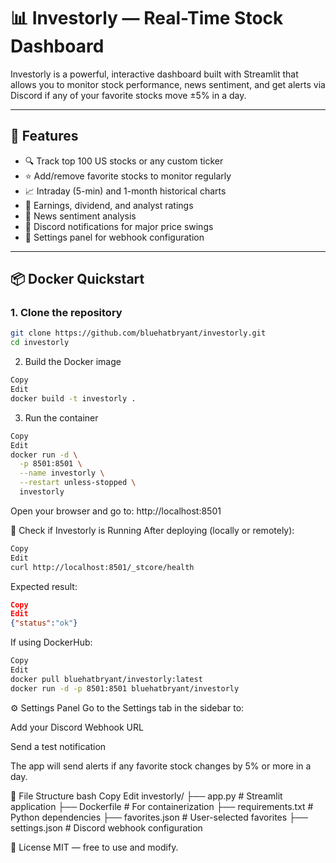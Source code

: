 # 📊 Investorly — Real-Time Stock Dashboard

Investorly is a powerful, interactive dashboard built with Streamlit that allows you to monitor stock performance, news sentiment, and get alerts via Discord if any of your favorite stocks move ±5% in a day.

---

## 🚀 Features

- 🔍 Track top 100 US stocks or any custom ticker
- ⭐ Add/remove favorite stocks to monitor regularly
- 📈 Intraday (5-min) and 1-month historical charts
- 💸 Earnings, dividend, and analyst ratings
- 🧠 News sentiment analysis
- 📢 Discord notifications for major price swings
- 🧰 Settings panel for webhook configuration

---

## 📦 Docker Quickstart

### 1. Clone the repository

```bash
git clone https://github.com/bluehatbryant/investorly.git
cd investorly
```
2. Build the Docker image
```bash
Copy
Edit
docker build -t investorly .
```
3. Run the container
```bash 
Copy
Edit
docker run -d \
  -p 8501:8501 \
  --name investorly \
  --restart unless-stopped \
  investorly
```
Open your browser and go to: http://localhost:8501

🧪 Check if Investorly is Running
After deploying (locally or remotely):

```bash
Copy
Edit
curl http://localhost:8501/_stcore/health
```
Expected result:

```json
Copy
Edit
{"status":"ok"}
```
If using DockerHub:

```bash
Copy
Edit
docker pull bluehatbryant/investorly:latest
docker run -d -p 8501:8501 bluehatbryant/investorly
```
⚙️ Settings Panel
Go to the Settings tab in the sidebar to:

Add your Discord Webhook URL

Send a test notification

The app will send alerts if any favorite stock changes by 5% or more in a day.

📁 File Structure
bash
Copy
Edit
investorly/
├── app.py               # Streamlit application
├── Dockerfile           # For containerization
├── requirements.txt     # Python dependencies
├── favorites.json       # User-selected favorites
├── settings.json        # Discord webhook configuration

📜 License
MIT — free to use and modify.